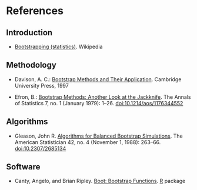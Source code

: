 # References

## Introduction

* [Bootstrapping (statistics)](https://en.wikipedia.org/w/index.php?title=Bootstrapping_(statistics)). Wikipedia


## Methodology

* Davison, A. C.: [Bootstrap Methods and Their Application](http://statwww.epfl.ch/davison/BMA/). Cambridge University Press, 1997

* Efron, B.: [Bootstrap Methods: Another Look at the Jackknife](http://projecteuclid.org/euclid.aos/1176344552). The Annals of Statistics 7, no. 1 (January 1979): 1–26. [doi:10.1214/aos/1176344552](http://dx.doi.org/10.1214/aos/1176344552)


## Algorithms

* Gleason, John R. [Algorithms for Balanced Bootstrap Simulations](http://www.jstor.org/stable/2685134). The American Statistician 42, no. 4 (November 1, 1988): 263–66. [doi:10.2307/2685134](http://dx.doi.org/10.2307/2685134)


## Software

* Canty, Angelo, and Brian Ripley. [Boot: Bootstrap Functions](http://cran.r-project.org/web/packages/boot/index.html). [R](http://r-project.org) package
